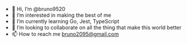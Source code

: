 - 👋 Hi, I’m @bruno9520
- 👀 I’m interested in making the best of me
- 🌱 I’m currently learning Go, Jest, TypeScript
- 💞️ I’m looking to collaborate on all the thing that make this world better
- 📫 How to reach me bruno2095@gmail.com
